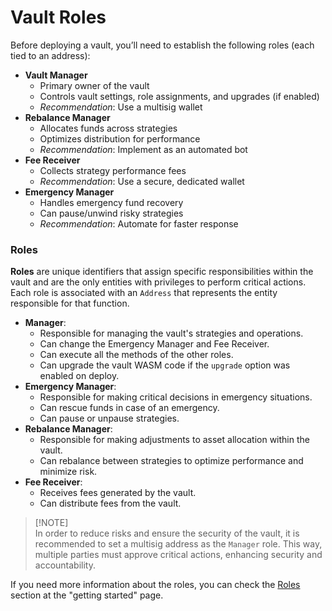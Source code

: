 # Vault Roles

Before deploying a vault, you’ll need to establish the following roles (each tied to an address):

* **Vault Manager**
  * Primary owner of the vault
  * Controls vault settings, role assignments, and upgrades (if enabled)
  * _Recommendation_: Use a multisig wallet
* **Rebalance Manager**
  * Allocates funds across strategies
  * Optimizes distribution for performance
  * _Recommendation_: Implement as an automated bot
* **Fee Receiver**
  * Collects strategy performance fees
  * _Recommendation_: Use a secure, dedicated wallet
* **Emergency Manager**
  * Handles emergency fund recovery
  * Can pause/unwind risky strategies
  * _Recommendation_: Automate for faster response



### Roles

**Roles** are unique identifiers that assign specific responsibilities within the vault and are the only entities with privileges to perform critical actions. Each role is associated with an `Address` that represents the entity responsible for that function.

* **Manager**:
  * Responsible for managing the vault's strategies and operations.
  * Can change the Emergency Manager and Fee Receiver.
  * Can execute all the methods of the other roles.
  * Can upgrade the vault WASM code if the `upgrade` option was enabled on deploy.
* **Emergency Manager**:
  * Responsible for making critical decisions in emergency situations.
  * Can rescue funds in case of an emergency.
  * Can pause or unpause strategies.
* **Rebalance Manager**:
  * Responsible for making adjustments to asset allocation within the vault.
  * Can rebalance between strategies to optimize performance and minimize risk.
* **Fee Receiver**:
  * Receives fees generated by the vault.
  * Can distribute fees from the vault.

> \[!NOTE]\
> In order to reduce risks and ensure the security of the vault, it is recommended to set a multisig address as the `Manager` role. This way, multiple parties must approve critical actions, enhancing security and accountability.



If you need more information about the roles, you can check the [Roles](../wallet-developer/creating-a-defindex-vault/#core-roles) section at the "getting started" page.
